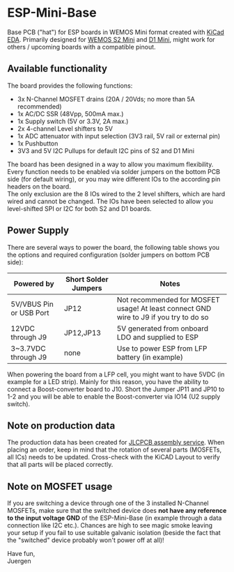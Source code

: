 # ESP-Mini-Base
Base PCB ("hat") for ESP boards in WEMOS Mini format created with [KiCad EDA](https://www.kicad.org/). Primarily designed for [WEMOS S2 Mini](https://www.wemos.cc/en/latest/s2/s2_mini.html) and [D1 Mini](https://www.wemos.cc/en/latest/d1/d1_mini.html), might work for others / upcoming boards with a compatible pinout.

## Available functionality

The board provides the following functions:

* 3x N-Channel MOSFET drains (20A / 20Vds; no more than 5A recommended)
* 1x AC/DC SSR (48Vpp, 500mA max.)
* 1x Supply switch (5V or 3.3V, 2A max.)
* 2x 4-channel Level shifters to 5V
* 1x ADC attenuator with input selection (3V3 rail, 5V rail or external pin)
* 1x Pushbutton
* 3V3 and 5V I2C Pullups for default I2C pins of S2 and D1 Mini

The board has been designed in a way to allow you maximum flexibility. Every function needs to be enabled via solder jumpers on the bottom PCB side (for default wiring), or you may wire different IOs to the according pin headers on the board.  
The only exclusion are the 8 IOs wired to the 2 level shifters, which are hard wired and cannot be changed. The IOs have been selected to allow you level-shifted SPI or I2C for both S2 and D1 boards.

## Power Supply

There are several ways to power the board, the following table shows you the options and required configuration (solder jumpers on bottom PCB side):

| Powered by | Short Solder Jumpers | Notes |
| --- | --- | --- |
| 5V/VBUS Pin or USB Port | JP12 | Not recommended for MOSFET usage! At least connect GND wire to J9 if you try to do so|
| 12VDC through J9 | JP12,JP13 | 5V generated from onboard LDO and supplied to ESP|
| 3~3.7VDC through J9 | none | Use to power ESP from LFP battery (in example)|

When powering the board from a LFP cell, you might want to have 5VDC (in example for a LED strip). Mainly for this reason, you have the ability to connect a Boost-converter board to J10. Short the Jumper JP11 and JP10 to 1-2 and you will be able to enable the Boost-converter via IO14 (U2 supply switch).  

## Note on production data

The production data has been created for [JLCPCB assembly service](https://jlcpcb.com/). When placing an order, keep in mind that the rotation of several parts (MOSFETs, all ICs) needs to be updated. Cross-check with the KiCAD Layout to verify that all parts will be placed correctly.

## Note on MOSFET usage

If you are switching a device through one of the 3 installed N-Channel MOSFETs, make sure that the switched device does **not have any reference to the input voltage GND** of the ESP-Mini-Base (in example through a data connection like I2C etc.). Chances are high to see magic smoke leaving your setup if you fail to use suitable galvanic isolation (beside the fact that the "switched" device probably won't power off at all)!

Have fun,  
Juergen